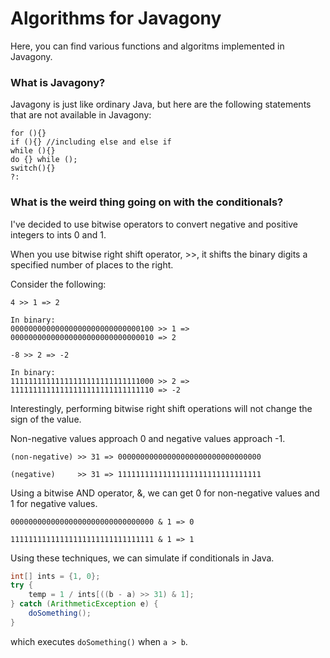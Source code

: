 # Algorithms for Javagony

Here, you can find various functions and algoritms implemented in Javagony.

### What is Javagony?

Javagony is just like ordinary Java, but here are the following statements that are not available in Javagony:
```
for (){}
if (){} //including else and else if
while (){}
do {} while ();
switch(){}
?:
```

### What is the weird thing going on with the conditionals?

I've decided to use bitwise operators to convert negative and positive integers to ints 0 and 1.

When you use bitwise right shift operator, >>, it shifts the binary digits a specified number of places to the right.

Consider the following:
```
4 >> 1 => 2

In binary:
00000000000000000000000000000100 >> 1 => 00000000000000000000000000000010 => 2
```
```
-8 >> 2 => -2

In binary:
11111111111111111111111111111000 >> 2 => 11111111111111111111111111111110 => -2
```

Interestingly, performing bitwise right shift operations will not change the sign of the value.

Non-negative values approach 0 and negative values approach -1.
```
(non-negative) >> 31 => 00000000000000000000000000000000

(negative)     >> 31 => 11111111111111111111111111111111
```

Using a bitwise AND operator, &, we can get 0 for non-negative values and 1 for negative values.
```
00000000000000000000000000000000 & 1 => 0

11111111111111111111111111111111 & 1 => 1
```

Using these techniques, we can simulate if conditionals in Java.
```Java
int[] ints = {1, 0};
try {
    temp = 1 / ints[((b - a) >> 31) & 1];
} catch (ArithmeticException e) {
    doSomething();
}
```
which executes `doSomething()` when `a > b`.
